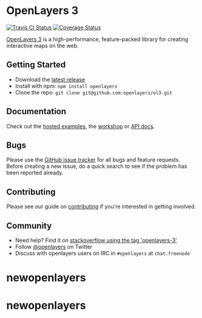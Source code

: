 # OpenLayers 3

[![Travis CI Status](https://secure.travis-ci.org/openlayers/ol3.svg)](http://travis-ci.org/#!/openlayers/ol3)
[![Coverage Status](https://coveralls.io/repos/openlayers/ol3/badge.svg?branch=master)](https://coveralls.io/r/openlayers/ol3?branch=master)

[OpenLayers 3](http://openlayers.org/) is a high-performance, feature-packed library for creating interactive maps on the web.

## Getting Started

- Download the [latest release](https://github.com/openlayers/ol3/releases/tag/v3.4.0)
- Install with npm: `npm install openlayers`
- Clone the repo: `git clone git@github.com:openlayers/ol3.git`

## Documentation

Check out the [hosted examples](http://openlayers.org/en/master/examples/), the [workshop](http://openlayers.org/ol3-workshop/) or [API docs](http://openlayers.org/en/master/apidoc/).

## Bugs

Please use the [GitHub issue tracker](https://github.com/openlayers/ol3/issues) for all bugs and feature requests. Before creating a new issue, do a quick search to see if the problem has been reported already.

## Contributing

Please see our guide on [contributing](CONTRIBUTING.md) if you're interested in getting involved.

## Community

- Need help? Find it on [stackoverflow using the tag 'openlayers-3'](http://stackoverflow.com/questions/tagged/openlayers-3)
- Follow [@openlayers](https://twitter.com/openlayers) on Twitter
- Discuss with openlayers users on IRC in `#openlayers` at `chat.freenode`
# newopenlayers
# newopenlayers
